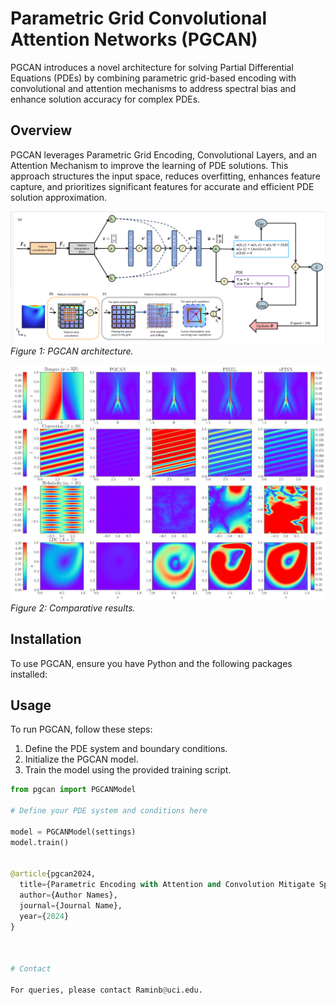 # Parametric Grid Convolutional Attention Networks (PGCAN)

PGCAN introduces a novel architecture for solving Partial Differential Equations (PDEs) by combining parametric grid-based encoding with convolutional and attention mechanisms to address spectral bias and enhance solution accuracy for complex PDEs.

## Overview

PGCAN leverages Parametric Grid Encoding, Convolutional Layers, and an Attention Mechanism to improve the learning of PDE solutions. This approach structures the input space, reduces overfitting, enhances feature capture, and prioritizes significant features for accurate and efficient PDE solution approximation.

![PGCAN Architecture](figures/figure1.PNG)
_Figure 1: PGCAN architecture._

![Solution Comparison](figures/sol.png)
_Figure 2: Comparative results._



## Installation

To use PGCAN, ensure you have Python and the following packages installed:



## Usage

To run PGCAN, follow these steps:

1. Define the PDE system and boundary conditions.
2. Initialize the PGCAN model.
3. Train the model using the provided training script.

```python
from pgcan import PGCANModel

# Define your PDE system and conditions here

model = PGCANModel(settings)
model.train()


@article{pgcan2024,
  title={Parametric Encoding with Attention and Convolution Mitigate Spectral Bias of Neural Partial Differential Equation Solvers},
  author={Author Names},
  journal={Journal Name},
  year={2024}
}



# Contact

For queries, please contact Raminb@uci.edu.



